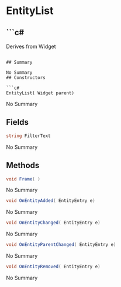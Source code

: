 # EntityList

## ```c#
Derives from Widget
```

## Summary

No Summary
## Constructors

```c#
EntityList( Widget parent) 
```
No Summary
## Fields

```c#
string FilterText
```
No Summary
## Methods

```c#
void Frame( ) 
```
No Summary
```c#
void OnEntityAdded( EntityEntry e) 
```
No Summary
```c#
void OnEntityChanged( EntityEntry e) 
```
No Summary
```c#
void OnEntityParentChanged( EntityEntry e) 
```
No Summary
```c#
void OnEntityRemoved( EntityEntry e) 
```
No Summary
